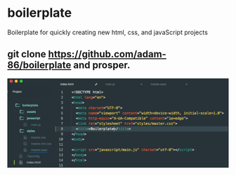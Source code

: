 # boilerplate
Boilerplate for quickly creating new html, css, and javaScript projects

## git clone https://github.com/adam-86/boilerplate and prosper.

![Screenshot](screenshot.png?raw=true)
